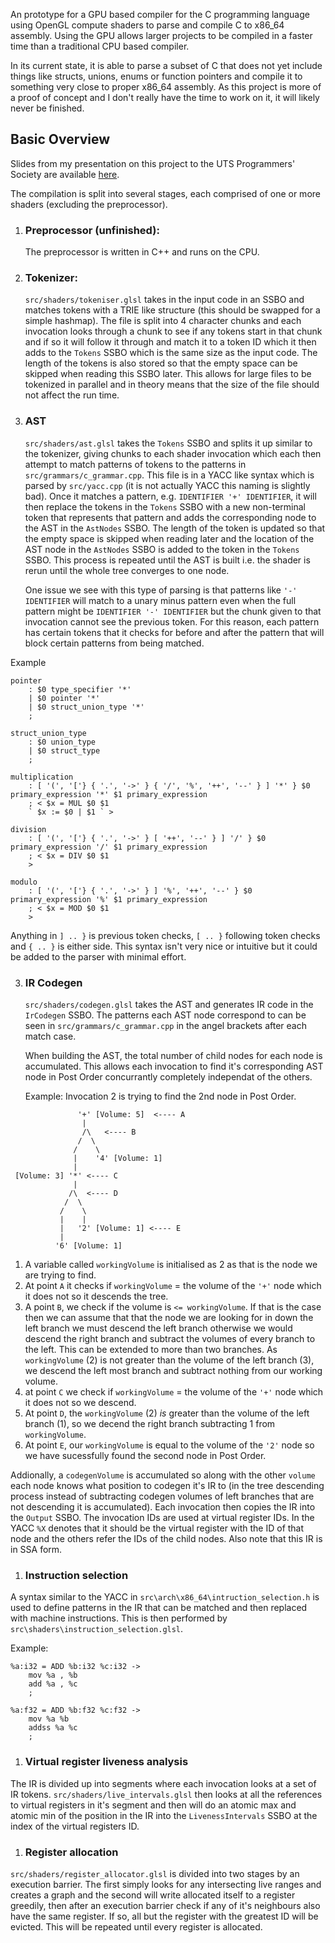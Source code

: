An prototype for a GPU based compiler for the C programming language using OpenGL compute shaders
to parse and compile C to x86_64 assembly. Using the GPU allows larger projects to be compiled in a
faster time than a traditional CPU based compiler.

In its current state, it is able to parse a subset of C that does not yet include things like structs, unions, enums or function pointers
and compile it to something very close to proper x86_64 assembly. As this project is more of a proof of concept
and I don't really have the time to work on it, it will likely never be finished.

## Basic Overview
Slides from my presentation on this project to the UTS Programmers' Society are available [here](https://cdn.discordapp.com/attachments/1121020960607322235/1232698715584860200/jasper_progsoc_talk.pdf?ex=668df0e4&is=668c9f64&hm=5530e0922150d78020a6f5300ae04bb6021087f33526a7fa8beddfca71e93ce1&).

The compilation is split into several stages, each comprised of one or more shaders (excluding the preprocessor).

1. ### Preprocessor (unfinished):
    The preprocessor is written in C++ and runs on the CPU.
1. ### Tokenizer:
    `src/shaders/tokeniser.glsl` takes in the input code in an SSBO and matches tokens with a TRIE like structure (this should be swapped for a simple hashmap). The file is split into 4 character chunks and each invocation looks through a chunk to see if any tokens start in that chunk and if so it will follow it through and match it to a token ID which it then adds to the `Tokens` SSBO which is the same size as the input code. The length of the tokens is also stored so that the empty space can be skipped when reading this SSBO later. This allows for large files to be tokenized in parallel and in theory means that the size of the file should not affect the run time.
2. ### AST
    `src/shaders/ast.glsl` takes the `Tokens` SSBO and splits it up similar to the tokenizer, giving chunks to each shader invocation which each then attempt to match patterns of tokens to the patterns in `src/grammars/c_grammar.cpp`. This file is in a YACC like syntax which is parsed by `src/yacc.cpp` (it is not actually YACC this naming is slightly bad). Once it matches a pattern, e.g. `IDENTIFIER '+' IDENTIFIER`, it will then replace the tokens in the `Tokens` SSBO with a new non-terminal token that represents that pattern and adds the corresponding node to the AST in the `AstNodes` SSBO. The length of the token is updated so that the empty space is skipped when reading later and the location of the AST node in the `AstNodes` SSBO is added to the token in the `Tokens` SSBO. This process is repeated until the AST is built i.e. the shader is rerun until the whole tree converges to one node.


    One issue we see with this type of parsing is that patterns like `'-' IDENTIFIER` will match to a unary minus pattern even when the full pattern might be `IDENTIFIER '-' IDENTIFIER` but the chunk given to that invocation cannot see the previous token. For this reason, each pattern has certain tokens that it checks for before and after the pattern that will block certain patterns from being matched.

Example
```
pointer
    : $0 type_specifier '*'
    | $0 pointer '*'
    | $0 struct_union_type '*'
    ;

struct_union_type
    : $0 union_type
    | $0 struct_type
    ;

multiplication
    : [ '(', '['} { '.', '->' } { '/', '%', '++', '--' } ] '*' } $0 primary_expression '*' $1 primary_expression
    ; < $x = MUL $0 $1
    ` $x := $0 | $1 ` >

division
    : [ '(', '['} { '.', '->' } [ '++', '--' } ] '/' } $0 primary_expression '/' $1 primary_expression
    ; < $x = DIV $0 $1
    >

modulo
    : [ '(', '['} { '.', '->' } ] '%', '++', '--' } $0 primary_expression '%' $1 primary_expression
    ; < $x = MOD $0 $1
    >
```
Anything in `] .. }` is previous token checks, `[ .. }` following token checks and `{ .. }` is either side. This syntax isn't very nice or intuitive but it could be added to the parser with minimal effort.

3. ### IR Codegen
    `src/shaders/codegen.glsl` takes the AST and generates IR code in the `IrCodegen` SSBO. The patterns each AST node correspond to can be seen in `src/grammars/c_grammar.cpp` in the angel brackets after each match case.

    When building the AST, the total number of child nodes for each node is accumulated. This allows each invocation to find it's corresponding AST node in Post Order concurrantly completely independat of the others.

    Example: Invocation 2 is trying to find the 2nd node in Post Order.
```
               '+' [Volume: 5]  <---- A
                |
                /\   <---- B 
               /  \
              /    \
              |    '4' [Volume: 1]
              |    
 [Volume: 3] '*' <---- C
              |
             /\  <---- D
            /  \
           /    \
           |    |
           |   '2' [Volume: 1] <---- E
           |
          '6' [Volume: 1]
```
1. A variable called `workingVolume` is initialised as 2 as that is the node we are trying to find.
1. At point `A` it checks if `workingVolume` = the volume of the `'+'` node which it does not so it descends the tree.
1. A point `B`, we check if the volume is `<= workingVolume`. If that is the case then we can assume that that the node we are looking for in down the left branch we must descend the left branch otherwise we would descend the right branch and subtract the volumes of every branch to the left. This can be extended to more than two branches. As `workingVolume` (2) is not greater than the volume of the left branch (3), we descend the left most branch and subtract nothing from our working volume.
1. at point `C` we check if `workingVolume` = the volume of the `'+'` node which it does not so we descend.
1. At point `D`, the `workingVolume` (2) *is* greater than the volume of the left branch (1), so we decend the right branch subtracting 1 from `workingVolume`.
1. At point `E`, our `workingVolume` is equal to the volume of the `'2'` node so we have sucessfully found the second node in Post Order.

Addionally, a `codegenVolume` is accumulated so along with the other `volume` each node knows what position to codegen it's IR to (in the tree descending process instead of subtracting codegen volumes of left branches that are not descending it is accumulated). Each invocation then copies the IR into the `Output` SSBO. The invocation IDs are used at virtual register IDs. In the YACC `%X` denotes that it should be the virtual register with the ID of that node and the others refer the IDs of the child nodes. Also note that this IR is in SSA form.

1. ### Instruction selection
A syntax similar to the YACC in `src\arch\x86_64\intruction_selection.h` is used to define patterns in the IR that can be matched and then replaced with machine instructions. This is then performed by `src\shaders\instruction_selection.glsl`.

Example:
```
%a:i32 = ADD %b:i32 %c:i32 ->
    mov %a , %b
    add %a , %c
    ;

%a:f32 = ADD %b:f32 %c:f32 ->
    mov %a %b
    addss %a %c
    ;
```

1. ### Virtual register liveness analysis
The IR is divided up into segments where each invocation looks at a set of IR tokens. `src/shaders/live_intervals.glsl` then looks at all the references to virtual registers in it's segment and then will do an atomic max and atomic min of the position in the IR into the `LivenessIntervals` SSBO at the index of the virtual registers ID.

1. ### Register allocation
`src/shaders/register_allocator.glsl` is divided into two stages by an execution barrier. The first simply looks for any intersecting live ranges and creates a graph and the second will write allocated itself to a register greedily, then after an execution barrier check if any of it's neighbours also have the same register. If so, all but the register with the greatest ID will be evicted. This will be repeated until every register is allocated.

    

